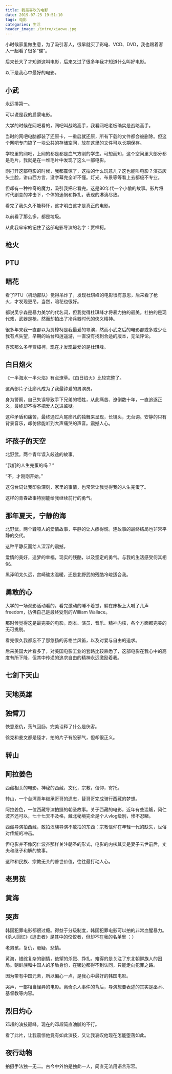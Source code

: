 ```yaml
---
title: 我最喜欢的电影
date: 2019-07-25 19:51:10
tags: 电影
categories: 生活
header_image: /intro/xiaowu.jpg
---
```


小时候家里做生意，为了吸引客人，很早就买了彩电、VCD、DVD，我也跟着客人一起看了很多“碟”。

后来长大了才知道这叫电影，后来又过了很多年我才知道什么叫好电影。

以下是我心中最好的电影。
</br>

## 小武

永远排第一。

可以说是我的启蒙电影。

大学的时候在网吧看的，网吧叫战略高手，我看网吧老板确实是战略高手。

当时的网吧电脑都装了还原卡，一重启就还原，所有下载的文件都会被删除。但这个网吧专门搞了一块公共的存储空间，放在这里的文件可以长期保存。

学校里的网吧，上网的都是都是血气方刚的学生。可想而知，这个空间里大部分都是毛片。我就是在一堆毛片中发现了这么一部电影。

刚打开这部电影的时候，我都震惊了，这拍的什么玩意儿？这也能叫电影？演员灰头土脸，讲山西方言，没字幕完全听不懂。灯光、布景等等看上去都极不专业。

但却有一种神奇的魔力，吸引我把它看完。这是80年代一个小偷的故事。影片将时代剧变的冲击下，个体的迷惘和挣扎，表现的淋漓尽致。

看完了我久久不能释怀，这才明白这才是真正的电影。

以前看了那么多，都是垃圾。

从此我牢牢的记住了这部电影导演的名字：贾樟柯。
</br>

## 枪火

## PTU

## 暗花

看了PTU（机动部队）觉得吊炸了，发现杜琪峰的电影很有意思，后来看了枪火，才发现更吊，当然，暗花也很好。

都说吴宇森是暴力美学的代名词，但我觉得杜琪峰才将暴力拍的最美。杜拍的是现代戏，武器是枪，然而却拍出了冷兵器时代的侠义精神。

很多年来我一直都以为贾樟柯是我最爱的导演，然而小武之后的电影都或多或少让我有点失望，早期的站台和逍遥游，一直没有找到合适的版本，无法评论。

喜欢那么多年贾樟柯，现在才发现最爱的是杜琪峰。
</br>
## 白日焰火

《一半海水一半火焰》有点潦草。《白日焰火》比较完整了。

这两部片子让廖凡成为了我最钟爱的男演员。

身为警察，自己失误导致手下兄弟的牺牲，从此痛苦、潦倒数十年，一直追逐正义，最终却不得不把爱人送进监狱。

这种矛盾和痛苦，最终通过片尾廖凡的独舞来呈现，长镜头，无台词。安静的只有背景音乐，却仿佛能听到大声痛哭的声音。震撼人心。
</br>
## 坏孩子的天空

北野武。两个青年误入歧途的故事。

“我们的人生完蛋的吗？”

“不，才刚刚开始。”

这句台词让我印象深刻，家里的事情，也常常让我觉得我的人生完蛋了。

这样的青春故事特别能给我继续前行的勇气。
</br>

## 那年夏天，宁静的海

北野武。两个聋哑人的爱情故事，平静的让人瘆得慌。连故事的最终结局也非常平静的交代。

这种平静反而给人深深的震撼。

爱情的美好，追梦的幸福，现实的残酷，以及坚定的勇气。与我的生活感受何其相似。

黑泽明太久远，宫崎骏太温暖，还是北野武的残酷冷峻适合我。
</br>

## 勇敢的心

大学的一场观影活动看的，看完激动的睡不着觉，躺在床板上大喊了几声freedom，彷佛自己是最终受刑的William Wallace。

那时候觉得这是最完美的电影。剧本、演员、音乐、精神内核，各个方面都完美的无可挑剔。

看完很久我都忘不了那悠扬的苏格兰风笛，以及对爱与自由的追求。

后来美国大片看多了，对美国电影工业的套路比较熟悉了，这部电影在我心中的高度有所下降，但其中传递的追求自由的精神永远激励着我。
</br>

## 七剑下天山

## 天地英雄

## 独臂刀

快意恩仇，荡气回肠，完美诠释了什么是侠客。

徐克和姜文都是怪才，拍的片子有股邪气，但却很正义。
</br>

## 转山
## 阿拉姜色

西藏相关的电影。神秘的西藏，文化，宗教，信仰，寄托。

转山，一个台湾青年继承哥哥的遗志，替哥哥完成骑行西藏的梦想。

阿拉姜色，一位西藏导演拍摄的朝圣故事。关于西藏的电影，近年有些滥觞，冈仁波齐还可以，七十七天不及格，藏北秘境完全是个人vlog级别，惨不忍睹。

西藏导演拍西藏，敢拍汉族导演不敢拍的东西：宗教信仰在年轻一代的缺失，世俗对传统的冲击。

但电影并不像冈仁波齐那样关注朝圣的形式，电影的内核其实是妻子去世前后，丈夫和继子和解的故事。

这种和民族、宗教无关的普世价值，往往最打动人心。
</br>

## 老男孩

## 黄海

## 哭声

韩国犯罪电影都很过瘾。得益于分级制度，韩国犯罪电影可以拍的非常血腥暴力。《杀人回忆》《追击者》是其中的佼佼者，但却不在我的名单里 ：）

老男孩，复仇，悬疑，悲情。

黄海，错综复杂的剧情，绝望的杀戮、挣扎。难得的是关注了东北朝鲜族人的困局。朝鲜族和中国人的矛盾身份，在哪边都得不到认同，只能走向犯罪之路。

因为带有中国元素，所以偏心一点，是我心中最好的韩国电影。

哭声，一部相当怪异的电影。离奇杀人事件的背后，导演想要表述的其实是巫术、基督教等内容。
</br>

## 烈日灼心

邓超的演技巅峰。现在的邓超简直油腻的不行。

看了此片，让我震惊他竟有如此演技，又让我哀叹他现在怎能堕落如此。
</br>

## 夜行动物

拍摄手法独一无二。古今中外怕是独此一人，简直无法用语言形容。
